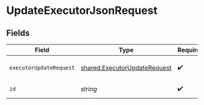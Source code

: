 # UpdateExecutorJsonRequest


## Fields

| Field                                                                        | Type                                                                         | Required                                                                     | Description                                                                  |
| ---------------------------------------------------------------------------- | ---------------------------------------------------------------------------- | ---------------------------------------------------------------------------- | ---------------------------------------------------------------------------- |
| `executorUpdateRequest`                                                      | [shared.ExecutorUpdateRequest](../../models/shared/executorupdaterequest.md) | :heavy_check_mark:                                                           | executor request body data                                                   |
| `id`                                                                         | *string*                                                                     | :heavy_check_mark:                                                           | unique id of the object                                                      |